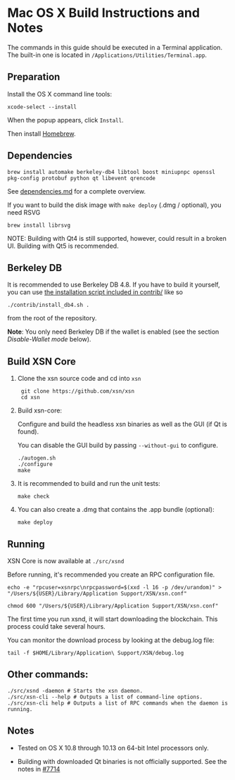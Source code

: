 Mac OS X Build Instructions and Notes
====================================
The commands in this guide should be executed in a Terminal application.
The built-in one is located in `/Applications/Utilities/Terminal.app`.

Preparation
-----------
Install the OS X command line tools:

`xcode-select --install`

When the popup appears, click `Install`.

Then install [Homebrew](https://brew.sh).

Dependencies
----------------------

    brew install automake berkeley-db4 libtool boost miniupnpc openssl pkg-config protobuf python qt libevent qrencode

See [dependencies.md](dependencies.md) for a complete overview.

If you want to build the disk image with `make deploy` (.dmg / optional), you need RSVG

    brew install librsvg

NOTE: Building with Qt4 is still supported, however, could result in a broken UI. Building with Qt5 is recommended.

Berkeley DB
-----------
It is recommended to use Berkeley DB 4.8. If you have to build it yourself,
you can use [the installation script included in contrib/](/contrib/install_db4.sh)
like so

```shell
./contrib/install_db4.sh .
```

from the root of the repository.

**Note**: You only need Berkeley DB if the wallet is enabled (see the section *Disable-Wallet mode* below).

Build XSN Core
------------------------

1. Clone the xsn source code and cd into `xsn`

        git clone https://github.com/xsn/xsn
        cd xsn

2.  Build xsn-core:

    Configure and build the headless xsn binaries as well as the GUI (if Qt is found).

    You can disable the GUI build by passing `--without-gui` to configure.

        ./autogen.sh
        ./configure
        make

3.  It is recommended to build and run the unit tests:

        make check

4.  You can also create a .dmg that contains the .app bundle (optional):

        make deploy

Running
-------

XSN Core is now available at `./src/xsnd`

Before running, it's recommended you create an RPC configuration file.

    echo -e "rpcuser=xsnrpc\nrpcpassword=$(xxd -l 16 -p /dev/urandom)" > "/Users/${USER}/Library/Application Support/XSN/xsn.conf"

    chmod 600 "/Users/${USER}/Library/Application Support/XSN/xsn.conf"

The first time you run xsnd, it will start downloading the blockchain. This process could take several hours.

You can monitor the download process by looking at the debug.log file:

    tail -f $HOME/Library/Application\ Support/XSN/debug.log

Other commands:
-------

    ./src/xsnd -daemon # Starts the xsn daemon.
    ./src/xsn-cli --help # Outputs a list of command-line options.
    ./src/xsn-cli help # Outputs a list of RPC commands when the daemon is running.

Notes
-----

* Tested on OS X 10.8 through 10.13 on 64-bit Intel processors only.

* Building with downloaded Qt binaries is not officially supported. See the notes in [#7714](https://github.com/xsn/xsn/issues/7714)

